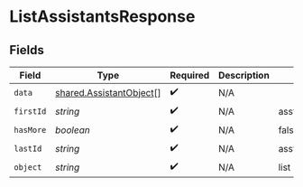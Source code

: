 # ListAssistantsResponse


## Fields

| Field                                                                     | Type                                                                      | Required                                                                  | Description                                                               | Example                                                                   |
| ------------------------------------------------------------------------- | ------------------------------------------------------------------------- | ------------------------------------------------------------------------- | ------------------------------------------------------------------------- | ------------------------------------------------------------------------- |
| `data`                                                                    | [shared.AssistantObject](../../../sdk/models/shared/assistantobject.md)[] | :heavy_check_mark:                                                        | N/A                                                                       |                                                                           |
| `firstId`                                                                 | *string*                                                                  | :heavy_check_mark:                                                        | N/A                                                                       | asst_hLBK7PXBv5Lr2NQT7KLY0ag1                                             |
| `hasMore`                                                                 | *boolean*                                                                 | :heavy_check_mark:                                                        | N/A                                                                       | false                                                                     |
| `lastId`                                                                  | *string*                                                                  | :heavy_check_mark:                                                        | N/A                                                                       | asst_QLoItBbqwyAJEzlTy4y9kOMM                                             |
| `object`                                                                  | *string*                                                                  | :heavy_check_mark:                                                        | N/A                                                                       | list                                                                      |